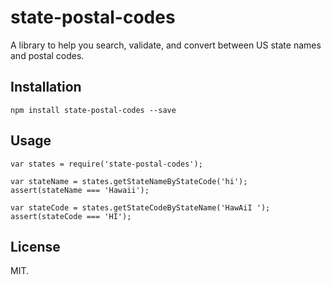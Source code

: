 # state-postal-codes

A library to help you search, validate, and convert between US state names and postal codes.

## Installation

```
npm install state-postal-codes --save
```

## Usage

```
var states = require('state-postal-codes');

var stateName = states.getStateNameByStateCode('hi');
assert(stateName === 'Hawaii');

var stateCode = states.getStateCodeByStateName('HawAiI ');
assert(stateCode === 'HI');
```

## License

MIT.